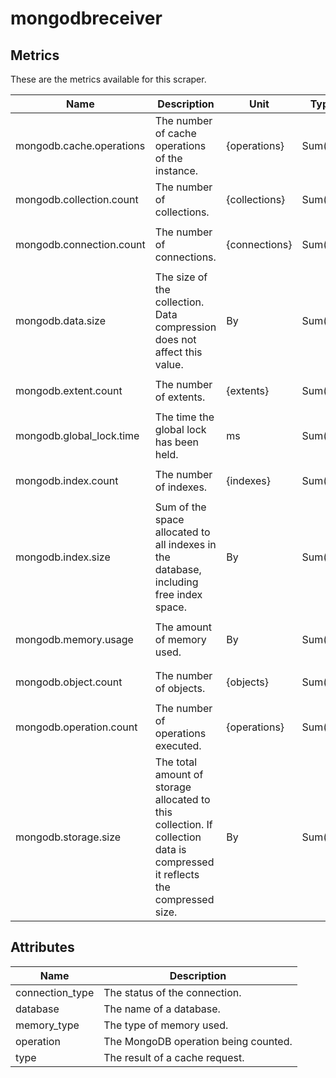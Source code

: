 [comment]: <> (Code generated by mdatagen. DO NOT EDIT.)

# mongodbreceiver

## Metrics

These are the metrics available for this scraper.

| Name | Description | Unit | Type | Attributes |
| ---- | ----------- | ---- | ---- | ---------- |
| mongodb.cache.operations | The number of cache operations of the instance. | {operations} | Sum(Int) | <ul> <li>type</li> </ul> |
| mongodb.collection.count | The number of collections. | {collections} | Sum(Int) | <ul> <li>database</li> </ul> |
| mongodb.connection.count | The number of connections. | {connections} | Sum(Int) | <ul> <li>database</li> <li>connection_type</li> </ul> |
| mongodb.data.size | The size of the collection. Data compression does not affect this value. | By | Sum(Int) | <ul> <li>database</li> </ul> |
| mongodb.extent.count | The number of extents. | {extents} | Sum(Int) | <ul> <li>database</li> </ul> |
| mongodb.global_lock.time | The time the global lock has been held. | ms | Sum(Int) | <ul> </ul> |
| mongodb.index.count | The number of indexes. | {indexes} | Sum(Int) | <ul> <li>database</li> </ul> |
| mongodb.index.size | Sum of the space allocated to all indexes in the database, including free index space. | By | Sum(Int) | <ul> <li>database</li> </ul> |
| mongodb.memory.usage | The amount of memory used. | By | Sum(Int) | <ul> <li>database</li> <li>memory_type</li> </ul> |
| mongodb.object.count | The number of objects. | {objects} | Sum(Int) | <ul> <li>database</li> </ul> |
| mongodb.operation.count | The number of operations executed. | {operations} | Sum(Int) | <ul> <li>operation</li> </ul> |
| mongodb.storage.size | The total amount of storage allocated to this collection. If collection data is compressed it reflects the compressed size. | By | Sum(Int) | <ul> <li>database</li> </ul> |

## Attributes

| Name | Description |
| ---- | ----------- |
| connection_type | The status of the connection. |
| database | The name of a database. |
| memory_type | The type of memory used. |
| operation | The MongoDB operation being counted. |
| type | The result of a cache request. |
